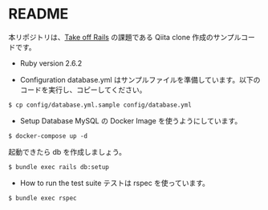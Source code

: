 # README

本リポジトリは、[Take off Rails](https://freelance.cat-algorithm.com) の課題である Qiita clone 作成のサンプルコードです。

- Ruby version
  2.6.2

- Configuration
  database.yml はサンプルファイルを準備しています。以下のコードを実行し、コピーしてください。

```
$ cp config/database.yml.sample config/database.yml
```

- Setup Database
  MySQL の Docker Image を使うようにしています。

```
$ docker-compose up -d
```

起動できたら db を作成しましょう。

```
$ bundle exec rails db:setup
```

- How to run the test suite
  テストは rspec を使っています。

```
$ bundle exec rspec
```
